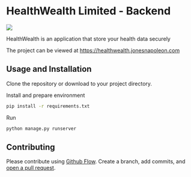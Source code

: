 # HealthWealth Limited - Backend

<img src='https://healthwealth.jonesnapoleon.com/logo.jpg'/>

HealthWealth is an application that store your health data securely

The project can be viewed at https://healthwealth.jonesnapoleon.com

## Usage and Installation

Clone the repository or download to your project directory.

Install and prepare environment

```sh
pip install -r requirements.txt
```

Run

```sh
python manage.py runserver
```

## Contributing

Please contribute using [Github Flow](https://guides.github.com/introduction/flow/). Create a branch, add commits, and [open a pull request](https://github.com/jonesnapoleon/healthwealth_backend/compare/).
